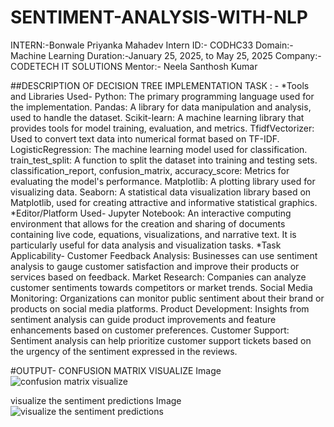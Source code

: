 # SENTIMENT-ANALYSIS-WITH-NLP

INTERN:-Bonwale Priyanka Mahadev 
Intern ID:- CODHC33 
Domain:- Machine Learning 
Duration:-January 25, 2025, to May 25, 2025 
Company:- CODETECH IT SOLUTIONS 
Mentor:- Neela Santhosh Kumar

##DESCRIPTION OF DECISION TREE IMPLEMENTATION TASK : - *Tools and Libraries Used- Python: The primary programming language used for the implementation. Pandas: A library for data manipulation and analysis, used to handle the dataset. Scikit-learn: A machine learning library that provides tools for model training, evaluation, and metrics. TfidfVectorizer: Used to convert text data into numerical format based on TF-IDF. LogisticRegression: The machine learning model used for classification. train_test_split: A function to split the dataset into training and testing sets. classification_report, confusion_matrix, accuracy_score: Metrics for evaluating the model's performance. Matplotlib: A plotting library used for visualizing data. Seaborn: A statistical data visualization library based on Matplotlib, used for creating attractive and informative statistical graphics. *Editor/Platform Used- Jupyter Notebook: An interactive computing environment that allows for the creation and sharing of documents containing live code, equations, visualizations, and narrative text. It is particularly useful for data analysis and visualization tasks. *Task Applicability- Customer Feedback Analysis: Businesses can use sentiment analysis to gauge customer satisfaction and improve their products or services based on feedback. Market Research: Companies can analyze customer sentiments towards competitors or market trends. Social Media Monitoring: Organizations can monitor public sentiment about their brand or products on social media platforms. Product Development: Insights from sentiment analysis can guide product improvements and feature enhancements based on customer preferences. Customer Support: Sentiment analysis can help prioritize customer support tickets based on the urgency of the sentiment expressed in the reviews.

#OUTPUT- CONFUSION MATRIX VISUALIZE Image
![confusion matrix visualize](https://github.com/user-attachments/assets/71ecca14-967d-45e3-938c-962c5daf599d)

visualize the sentiment predictions Image
![visualize the sentiment predictions](https://github.com/user-attachments/assets/9f365fd4-0800-4dba-b5b9-3236b90c3ff4)

